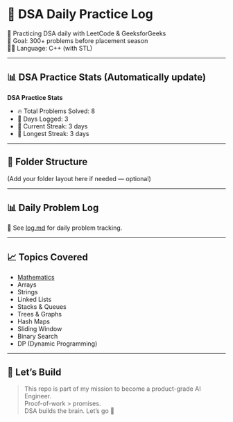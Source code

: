 # 🧠 DSA Daily Practice Log

📅 Practicing DSA daily with LeetCode & GeeksforGeeks  
🎯 Goal: 300+ problems before placement season  
🧑‍💻 Language: C++ (with STL)

---

## 📊 DSA Practice Stats (Automatically update)

<!--STATS-START-->

**DSA Practice Stats**

- 🔥 Total Problems Solved: 8  
- 📅 Days Logged: 3  
- 🔁 Current Streak: 3 days  
- 🥇 Longest Streak: 3 days

<!--STATS-END-->

---

## 📂 Folder Structure

(Add your folder layout here if needed — optional)

---

## 📊 Daily Problem Log

📌 See [log.md](./log.md) for daily problem tracking.

---

## 📈 Topics Covered

- [Mathematics](https://github.com/AnilVadthyavath/dsa-daily-log/tree/main/Mathematics)
- Arrays
- Strings
- Linked Lists
- Stacks & Queues
- Trees & Graphs
- Hash Maps
- Sliding Window
- Binary Search
- DP (Dynamic Programming)

---

## 🚀 Let’s Build

> This repo is part of my mission to become a product-grade AI Engineer.  
> Proof-of-work > promises.  
> DSA builds the brain. Let’s go 💪
> 
